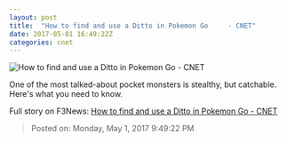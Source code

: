 ```yaml
---
layout: post
title:  "How to find and use a Ditto in Pokemon Go     - CNET"
date: 2017-05-01 16:49:22Z
categories: cnet
---
```


![How to find and use a Ditto in Pokemon Go     - CNET](https://cnet2.cbsistatic.com/img/uuvzQSoHuI9jbauxm6CeZkJein0=/670x503/2016/09/30/2098b399-2ad2-4812-b77d-978bb0b49ea1/gettyimages-585041720.jpg)

One of the most talked-about pocket monsters is stealthy, but catchable. Here's what you need to know.


Full story on F3News: [How to find and use a Ditto in Pokemon Go     - CNET](http://www.f3nws.com/n/QuB2DB)

> Posted on: Monday, May 1, 2017 9:49:22 PM
